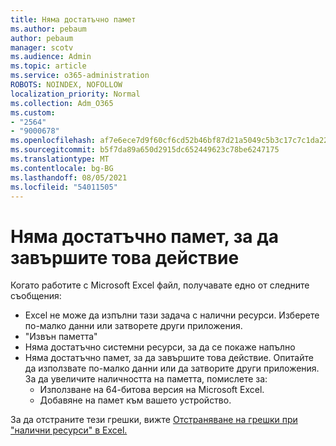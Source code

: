 ```yaml
---
title: Няма достатъчно памет
ms.author: pebaum
author: pebaum
manager: scotv
ms.audience: Admin
ms.topic: article
ms.service: o365-administration
ROBOTS: NOINDEX, NOFOLLOW
localization_priority: Normal
ms.collection: Adm_O365
ms.custom:
- "2564"
- "9000678"
ms.openlocfilehash: af7e6ece7d9f60cf6cd52b46bf87d21a5049c5b3c17c7c1da2241cab0bff3264
ms.sourcegitcommit: b5f7da89a650d2915dc652449623c78be6247175
ms.translationtype: MT
ms.contentlocale: bg-BG
ms.lasthandoff: 08/05/2021
ms.locfileid: "54011505"
---
```

# <a name="there-isnt-enough-memory-to-complete-this-action"></a>Няма достатъчно памет, за да завършите това действие

Когато работите с Microsoft Excel файл, получавате едно от следните съобщения:

- Excel не може да изпълни тази задача с налични ресурси. Изберете по-малко данни или затворете други приложения.
- "Извън паметта"
- Няма достатъчно системни ресурси, за да се покаже напълно
- Няма достатъчно памет, за да завършите това действие. Опитайте да използвате по-малко данни или да затворите други приложения. За да увеличите наличността на паметта, помислете за: 
    - Използване на 64-битова версия на Microsoft Excel.
    - Добавяне на памет към вашето устройство.

За да отстраните тези грешки, вижте [Отстраняване на грешки при "налични ресурси" в Excel.](https://docs.microsoft.com/office/troubleshoot/excel/available-resources-errors)